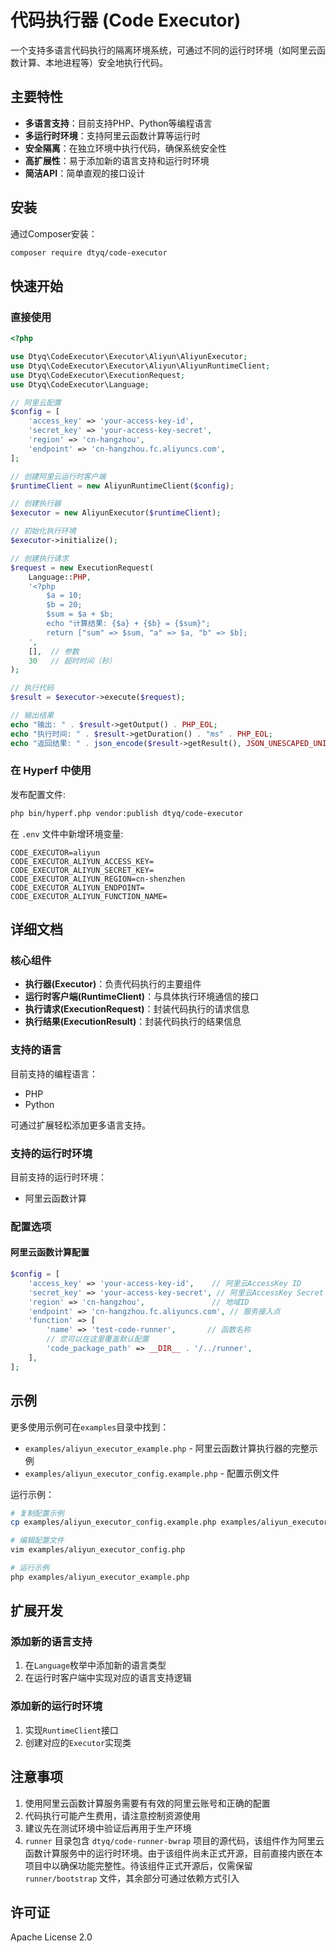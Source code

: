 # 代码执行器 (Code Executor)

一个支持多语言代码执行的隔离环境系统，可通过不同的运行时环境（如阿里云函数计算、本地进程等）安全地执行代码。

## 主要特性

- **多语言支持**：目前支持PHP、Python等编程语言
- **多运行时环境**：支持阿里云函数计算等运行时
- **安全隔离**：在独立环境中执行代码，确保系统安全性
- **高扩展性**：易于添加新的语言支持和运行时环境
- **简洁API**：简单直观的接口设计

## 安装

通过Composer安装：

```bash
composer require dtyq/code-executor
```

## 快速开始

### 直接使用

```php
<?php

use Dtyq\CodeExecutor\Executor\Aliyun\AliyunExecutor;
use Dtyq\CodeExecutor\Executor\Aliyun\AliyunRuntimeClient;
use Dtyq\CodeExecutor\ExecutionRequest;
use Dtyq\CodeExecutor\Language;

// 阿里云配置
$config = [
    'access_key' => 'your-access-key-id',
    'secret_key' => 'your-access-key-secret',
    'region' => 'cn-hangzhou',
    'endpoint' => 'cn-hangzhou.fc.aliyuncs.com',
];

// 创建阿里云运行时客户端
$runtimeClient = new AliyunRuntimeClient($config);

// 创建执行器
$executor = new AliyunExecutor($runtimeClient);

// 初始化执行环境
$executor->initialize();

// 创建执行请求
$request = new ExecutionRequest(
    Language::PHP,
    '<?php 
        $a = 10;
        $b = 20;
        $sum = $a + $b;
        echo "计算结果: {$a} + {$b} = {$sum}";
        return ["sum" => $sum, "a" => $a, "b" => $b];
    ',
    [],  // 参数
    30   // 超时时间（秒）
);

// 执行代码
$result = $executor->execute($request);

// 输出结果
echo "输出: " . $result->getOutput() . PHP_EOL;
echo "执行时间: " . $result->getDuration() . "ms" . PHP_EOL;
echo "返回结果: " . json_encode($result->getResult(), JSON_UNESCAPED_UNICODE | JSON_PRETTY_PRINT) . PHP_EOL;
```

### 在 Hyperf 中使用

发布配置文件:

```bash
php bin/hyperf.php vendor:publish dtyq/code-executor
```

在 `.env` 文件中新增环境变量:

```
CODE_EXECUTOR=aliyun
CODE_EXECUTOR_ALIYUN_ACCESS_KEY=
CODE_EXECUTOR_ALIYUN_SECRET_KEY=
CODE_EXECUTOR_ALIYUN_REGION=cn-shenzhen
CODE_EXECUTOR_ALIYUN_ENDPOINT=
CODE_EXECUTOR_ALIYUN_FUNCTION_NAME=
```

## 详细文档

### 核心组件

- **执行器(Executor)**：负责代码执行的主要组件
- **运行时客户端(RuntimeClient)**：与具体执行环境通信的接口
- **执行请求(ExecutionRequest)**：封装代码执行的请求信息
- **执行结果(ExecutionResult)**：封装代码执行的结果信息

### 支持的语言

目前支持的编程语言：

- PHP
- Python

可通过扩展轻松添加更多语言支持。

### 支持的运行时环境

目前支持的运行时环境：

- 阿里云函数计算

### 配置选项

#### 阿里云函数计算配置

```php
$config = [
    'access_key' => 'your-access-key-id',    // 阿里云AccessKey ID
    'secret_key' => 'your-access-key-secret', // 阿里云AccessKey Secret
    'region' => 'cn-hangzhou',               // 地域ID
    'endpoint' => 'cn-hangzhou.fc.aliyuncs.com', // 服务接入点
    'function' => [
        'name' => 'test-code-runner',       // 函数名称
        // 您可以在这里覆盖默认配置
        'code_package_path' => __DIR__ . '/../runner',
    ],
];
```

## 示例

更多使用示例可在`examples`目录中找到：

- `examples/aliyun_executor_example.php` - 阿里云函数计算执行器的完整示例
- `examples/aliyun_executor_config.example.php` - 配置示例文件

运行示例：

```bash
# 复制配置示例
cp examples/aliyun_executor_config.example.php examples/aliyun_executor_config.php

# 编辑配置文件
vim examples/aliyun_executor_config.php

# 运行示例
php examples/aliyun_executor_example.php
```

## 扩展开发

### 添加新的语言支持

1. 在`Language`枚举中添加新的语言类型
2. 在运行时客户端中实现对应的语言支持逻辑

### 添加新的运行时环境

1. 实现`RuntimeClient`接口
2. 创建对应的`Executor`实现类

## 注意事项

1. 使用阿里云函数计算服务需要有有效的阿里云账号和正确的配置
2. 代码执行可能产生费用，请注意控制资源使用
3. 建议先在测试环境中验证后再用于生产环境
4. `runner` 目录包含 `dtyq/code-runner-bwrap` 项目的源代码，该组件作为阿里云函数计算服务中的运行时环境。由于该组件尚未正式开源，目前直接内嵌在本项目中以确保功能完整性。待该组件正式开源后，仅需保留 `runner/bootstrap` 文件，其余部分可通过依赖方式引入

## 许可证

Apache License 2.0
